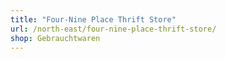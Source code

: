 ```yaml
---
title: "Four-Nine Place Thrift Store"
url: /north-east/four-nine-place-thrift-store/
shop: Gebrauchtwaren
---
```

